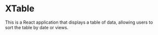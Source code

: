 # XTable

This is a React application that displays a table of data, allowing users to sort the table by date or views.
